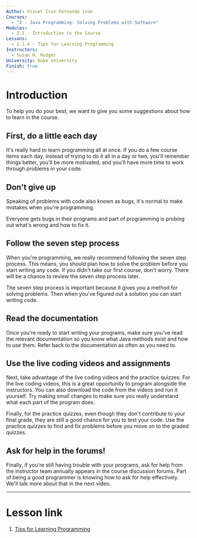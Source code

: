 ```yaml
---
Author: Vizuet Cruz Fernando Ivan
Courses:
  - "2 - Java Programming: Solving Problems with Software"
Modules:
  - 2.1 - Introduction to the Course
Lessons:
  - 2.1.4 - Tips for Learning Programming
Instructors:
  - Susan H. Rodger
University: Duke University
Finish: true
---
```

# Introduction

To help you do your best, we want to give you some suggestions about how to learn in the course. 
## First, do a little each day

It's really hard to learn programming all at once. If you do a few course items each day, instead of trying to do it all in a day or two, you'll remember things better, you'll be more motivated, and you'll have more time to work through problems in your code. 
## Don't give up

Speaking of problems with code also known as bugs, it's normal to make mistakes when you're programming. 

Everyone gets bugs in their programs and part of programming is probing out what's wrong and how to fix it. 
## Follow the seven step process

When you're programming, we really recommend following the seven step process. This means, you should plan how to solve the problem before you start writing any code. If you didn't take our first course, don't worry. There will be a chance to review the seven step process later. 

The seven step process is important because it gives you a method for solving problems. Then when you've figured out a solution you can start writing code. 
## Read the documentation

Once you're ready to start writing your programs, make sure you've read the relevant documentation so you know what Java methods exist and how to use them. Refer back to the documentation as often as you need to. 
## Use the live coding videos and assignments

Next, take advantage of the live coding videos and the practice quizzes. For the live coding videos, this is a great opportunity to program alongside the instructors. You can also download the code from the videos and run it yourself. Try making small changes to make sure you really understand what each part of the program does. 

Finally, for the practice quizzes, even though they don't contribute to your final grade, they are still a good chance for you to test your code. Use the practice quizzes to find and fix problems before you move on to the graded quizzes. 
## Ask for help in the forums!

Finally, if you're still having trouble with your programs, ask for help from the instructor team annually appears in the course discussion forums. Part of being a good programmer is knowing how to ask for help effectively. We'll talk more about that in the next video.

---
# Lesson link

1. [Tips for Learning Programming](https://www.coursera.org/learn/java-programming/lecture/7w8J0/tips-for-learning-programming)